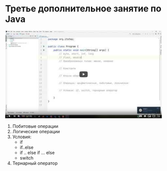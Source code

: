 # Третье дополнительное занятие по Java

[![Смотреть видео](video.png)](https://youtu.be/QVj5co10-08)

1. Побитовые операции
2. Логические операции
3. Условия: 
    * if
    * if..else
    * if .. else if ... else
    * switch
4. Тернарный оператор
